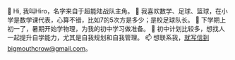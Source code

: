 👋 Hi, 我叫Hiro，名字来自于超能陆战队主角。
👀 我喜欢数学、足球、篮球，在小学是数学课代表，心算不错，比如7的5次方是多少；是校足球队长。
🌱 下学期上初一了，暑期开始学物理，为我的初中学习做准备。
💞️ 初中计划比较多，想找人一起提升自学能力，尤其是自我规划和自我管理。
📫 想联系我，就写信到bigmouthcrow@gmail.com。

<!---
hiroZLD/hiroZLD is a ✨ special ✨ repository because its `README.md` (this file) appears on your GitHub profile.
You can click the Preview link to take a look at your changes.
--->

